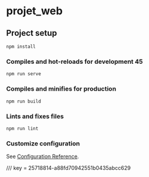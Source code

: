 # projet_web

## Project setup
```
npm install
```

### Compiles and hot-reloads for development  45
```
npm run serve
```

### Compiles and minifies for production
```
npm run build
```

### Lints and fixes files
```
npm run lint
```

### Customize configuration
See [Configuration Reference](https://cli.vuejs.org/config/).


/// key = 25718814-a88fd70942551b0435abcc629
